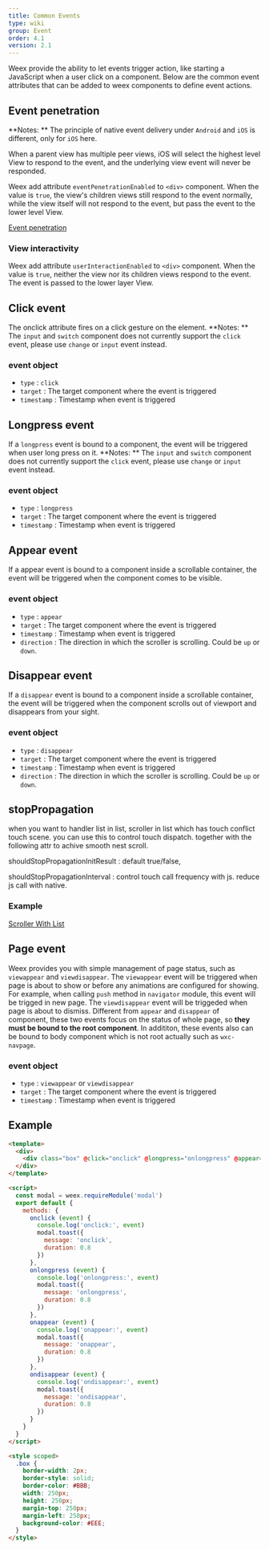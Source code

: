 ```yaml
---
title: Common Events
type: wiki
group: Event
order: 4.1
version: 2.1
---
```


<!-- toc -->

Weex provide the ability to let events trigger action, like starting a JavaScript when a user click on a component. Below are the common event attributes that can be added to weex components to define event actions.

## Event penetration

**Notes: ** The principle of native event delivery under `Android` and `iOS` is different, only for `iOS` here.

When a parent view has multiple peer views, iOS will select the highest level View to respond to the event, and the underlying view event will never be responded.

Weex add attribute `eventPenetrationEnabled` to `<div>` component. When the value is `true`, the view's children views still respond to the event normally, while the view itself will not respond to the event, but pass the event to the lower level View.

[Event penetration](https://jsplayground.taobao.org/raxplayground/c230a32e-489c-4fda-ae90-40faa6aaafbc??from=)

### View interactivity

Weex add attribute `userInteractionEnabled` to `<div>` component. When the value is `true`, neither the view nor its children views respond to the event. The event is passed to the lower layer View.


## Click event

The onclick attribute fires on a click gesture on the element.
**Notes: ** The `input` and `switch` component does not currently support the `click` event, please use `change` or `input` event instead.

### event object

- `type` : `click`
- `target` : The target component where the event is triggered
- `timestamp` : Timestamp when event is triggered

## Longpress event

If a `longpress` event is bound to a component, the event will be triggered when user long press on it.
**Notes: ** The `input` and `switch` component does not currently support the `click` event, please use `change` or `input` event instead.

### event object

- `type` : `longpress`
- `target` : The target component where the event is triggered
- `timestamp` : Timestamp when event is triggered

## Appear event

If a appear event is bound to a component inside a scrollable container, the event will be triggered when the component comes to be visible.

### event object

- `type` : `appear`
- `target` : The target component where the event is triggered
- `timestamp` : Timestamp when event is triggered
- `direction` : The direction in which the scroller is scrolling. Could be `up` or `down`.

## Disappear event

If a `disappear` event is bound to a component inside a scrollable container, the event will be triggered when the component scrolls out of viewport and disappears from your sight.

### event object

- `type` : `disappear`
- `target` : The target component where the event is triggered
- `timestamp` : Timestamp when event is triggered
- `direction` : The direction in which the scroller is scrolling. Could be `up` or `down`.

## stopPropagation

when you want to handler list in list, scroller in list which has touch conflict touch scene. you can use this to control touch dispatch.
together with the following attr to achive smooth nest scroll.

shouldStopPropagationInitResult : default true/false,

shouldStopPropagationInterval  : control touch call frequency with js. reduce js call with native.

### Example

[Scroller With List](http://dotwe.org/vue/48ddb2f7339d1fb116135900a2dbc8e5)

## Page event

Weex provides you with simple management of page status, such as `viewappear` and `viewdisappear`.
The `viewappear` event will be triggered when page is about to show or before any animations are configured for showing. For example, when calling `push` method in `navigator` module, this event will be trigged in new page.
The `viewdisappear` event will be triggeded when page is about to dismiss.
Different from `appear` and `disappear` of component, these two events focus on the status of whole page, so **they must be bound to the root component**.
In addititon, these events also can be bound to body component which is not root actually such as `wxc-navpage`.

### event object

- `type` : `viewappear` or `viewdisappear`
- `target` : The target component where the event is triggered
- `timestamp` : Timestamp when event is triggered


## Example

```html
<template>
  <div>
    <div class="box" @click="onclick" @longpress="onlongpress" @appear="onappear"  @disappear="ondisappear"></div>
  </div>
</template>

<script>
  const modal = weex.requireModule('modal')
  export default {
    methods: {
      onclick (event) {
        console.log('onclick:', event)
        modal.toast({
          message: 'onclick',
          duration: 0.8
        })
      },
      onlongpress (event) {
        console.log('onlongpress:', event)
        modal.toast({
          message: 'onlongpress',
          duration: 0.8
        })
      },
      onappear (event) {
        console.log('onappear:', event)
        modal.toast({
          message: 'onappear',
          duration: 0.8
        })
      },
      ondisappear (event) {
        console.log('ondisappear:', event)
        modal.toast({
          message: 'ondisappear',
          duration: 0.8
        })
      }
    }
  }
</script>

<style scoped>
  .box {
    border-width: 2px;
    border-style: solid;
    border-color: #BBB;
    width: 250px;
    height: 250px;
    margin-top: 250px;
    margin-left: 250px;
    background-color: #EEE;
  }
</style>
```
